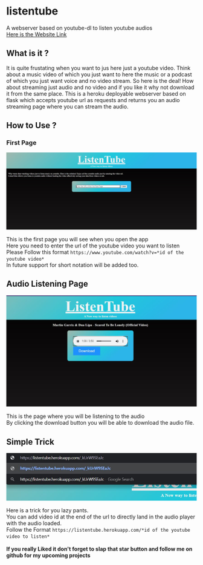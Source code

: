 # listentube
A webserver based on youtube-dl to listen youtube audios
<br>
[Here is the Website Link](https://listentube.herokuapp.com/)

## What is it ?
It is quite frustating when you want to jus here just a youtube video. Think about a music video of which you just want to here the music or a podcast of which you just want voice and no video stream. So here is the deal! How about streaming just audio and no video and if you like it why not download it from the same place. This is a heroku deployable webserver based on flask which accepts youtube url as requests and returns you an audio streaming page where you can stream the audio.

## How to Use ?

### First Page

![Image showing the Index Page](https://github.com/MartyMiniac/listentube/blob/master/images/index_page.JPG "Index Page")

This is the first page you will see when you open the app
<br>
Here you need to enter the url of the youtube video you want to listen
<br>
Please Follow this format `https://www.youtube.com/watch?v=*id of the youtube video*`
<br>
In future support for short notation will be added too.

## Audio Listening Page

![Image showing the Audio Listening Page](https://github.com/MartyMiniac/listentube/blob/master/images/listen_page.JPG "Audio Listening Page")

This is the page where you will be listening to the audio
<br>
By clicking the download button you will be able to download the audio file.

## Simple Trick

![Image showing the Audio Listening Page](https://github.com/MartyMiniac/listentube/blob/master/images/api.JPG "Audio Listening Page")

Here is a trick for you lazy pants.
<br>
You can add video id at the end of the url to directly land in the audio player with the audio loaded.
<br>
Follow the Format `https://listentube.herokuapp.com/*id of the youtube video to listen*`
<br>
<br>
**If you really Liked it don't forget to slap that star button and follow me on github for my upcoming projects**
